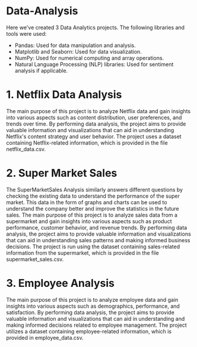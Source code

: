 # Data-Analysis
Here we've created 3 Data Analytics projects. The following libraries and tools were used:
- Pandas: Used for data manipulation and analysis.
- Matplotlib and Seaborn: Used for data visualization.
- NumPy: Used for numerical computing and array operations.
- Natural Language Processing (NLP) libraries: Used for sentiment analysis if applicable.
 
# 1. Netflix Data Analysis 
The main purpose of this project is to analyze Netflix data and gain insights into various aspects such as content distribution, user preferences, and trends over time. By performing data analysis, the project aims to provide valuable information and visualizations that can aid in understanding Netflix's content strategy and user behavior. 
The project uses a dataset containing Netflix-related information, which is provided in the file netflix_data.csv.

# 2. Super Market Sales
The SuperMarketSales Analysis similarly answers different questions by checking the existing data to understand the performance of the
super market. This data in the form of graphs and charts can be used to understand the company better and improve the statistics in 
the future sales. The main purpose of this project is to analyze sales data from a supermarket and gain insights into various aspects such as product performance, customer behavior, and revenue trends. By performing data analysis, the project aims to provide valuable information and visualizations that can aid in understanding sales patterns and making informed business decisions. 
The project is run using the dataset containing sales-related information from the supermarket, which is provided in the file supermarket_sales.csv. 

# 3. Employee Analysis
The main purpose of this project is to analyze employee data and gain insights into various aspects such as demographics, performance, and satisfaction. By performing data analysis, the project aims to provide valuable information and visualizations that can aid in understanding and making informed decisions related to employee management. 
The project utilizes a dataset containing employee-related information, which is provided in employee_data.csv.
